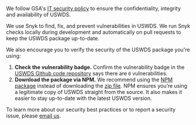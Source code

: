 We follow GSA's [IT security policy](https://www.gsa.gov/directive/gsa-information-technology-%28it%29-security-policy)
to ensure the confidentiality, integrity and availability of USWDS.

We use Snyk to find, fix, and prevent vulnerabilities in USWDS. We run Snyk
checks locally during development and automatically on pull requests to keep the
USWDS package up-to-date.

We also encourage you to verify the security of the USWDS package you're using:

1. **Check the vulnerability badge.** Confirm the vulnerability badge in the
[USWDS Github code repository](https://github.com/uswds/uswds) says there are
`0` vulnerabilities.
1. **Download the package via NPM.** We recommend using the [NPM package](https://designsystem.digital.gov/documentation/developers/#install-using-npm)
instead of downloading the [zip file](https://designsystem.digital.gov/documentation/developers/#download).
NPM ensures you’re using a legitimate copy of USWDS straight from the source.
It also makes it easier to stay up-to-date with the latest USWDS version.

To learn more about our security best practices or to report a security issue,
please [email us](mailto:uswds@support.digitalgov.gov).
